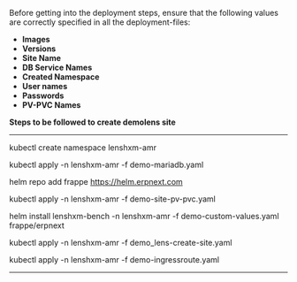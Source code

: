 Before getting into the deployment steps, ensure that the following values are correctly specified in all the deployment-files:

- **Images**
- **Versions**
- **Site Name**
- **DB Service Names**
- **Created Namespace**
- **User names**
- **Passwords**
- **PV-PVC Names**
  
**Steps to be followed to create demolens site**
__________________________________________________________

kubectl create namespace lenshxm-amr

kubectl apply -n lenshxm-amr -f demo-mariadb.yaml

helm repo add frappe https://helm.erpnext.com

kubectl apply -n lenshxm-amr -f demo-site-pv-pvc.yaml

helm install lenshxm-bench -n lenshxm-amr -f demo-custom-values.yaml frappe/erpnext 

kubectl apply -n lenshxm-amr -f demo_lens-create-site.yaml

kubectl apply -n lenshxm-amr -f demo-ingressroute.yaml

______________________________________________________________________

